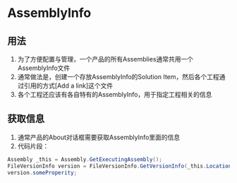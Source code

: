 # AssemblyInfo

## 用法   
1. 为了方便配置与管理，一个产品的所有Assemblies通常共用一个AssemblyInfo文件     
2. 通常做法是，创建一个存放AssemblyInfo的Solution Item，然后各个工程通过引用的方式[Add a link]这个文件   
3. 各个工程还应该有各自特有的AssemblyInfo，用于指定工程相关的信息

## 获取信息   
1. 通常产品的About对话框需要获取AssemblyInfo里面的信息    
2. 代码片段：
```C#
Assembly _this = Assembly.GetExecutingAssembly();
FileVersionInfo version = FileVersionInfo.GetVersionInfo(_this.Location);
version.someProperity;
```   
